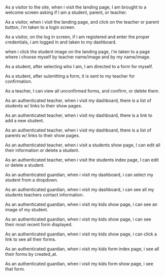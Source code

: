 As a visitor to the site,
when i visit the landing page,
I am brought to a welcome screen asking if I am a student, parent, or teacher.

As a visitor,
when i visit the landing page,
and click on the teacher or parent button,
i'm taken to a login screen.

As a visitor,
on the log in screen,
if i am registered and enter the proper credentials,
i am logged in and taken to my dashboard.

when i click the student image on the landing page,
i'm taken to a page where i choose myself by teacher
name/image and by my name/image.

As a student,
after selecting who I am,
I am directed to a form for myself.

As a student,
after submitting a form,
it is sent to my teacher for confirmation.

As a teacher,
I can view all unconfirmed forms,
and confirm, or delete them.

As an authenticated teacher,
when i visit my dashboard,
there is a list of students w/ links to their show pages.

As an authenticated teacher,
when i visit my dashboard,
there is a link to add a new student.

As an authenticated teacher,
when i visit my dashboard,
there is a list of parents w/ links to their show pages.

As an authenticated teacher,
when i visit a students show page,
I can edit all their information or delete a student.

As an authenticated teacher,
when i visit the students index page,
I can edit or delete a student.

As an authenticated guardian,
when i visit my dashboard,
i can select my student from a dropdown.

As an authenticated guardian,
when i visit my dashboard,
i can see all my students teachers contact information.

As an authenticated guardian,
when i visit my kids show page,
i can see an image of my student.

As an authenticated guardian,
when i visit my kids show page,
i can see their most recent form displayed.

As an authenticated guardian,
when i visit my kids show page,
i can click a link to see all their forms.

As an authenticated guardian,
when i visit my kids form index page,
i see all their forms by created_at.

As an authenticated guardian,
when i visit my kids form show page,
i see that form.
